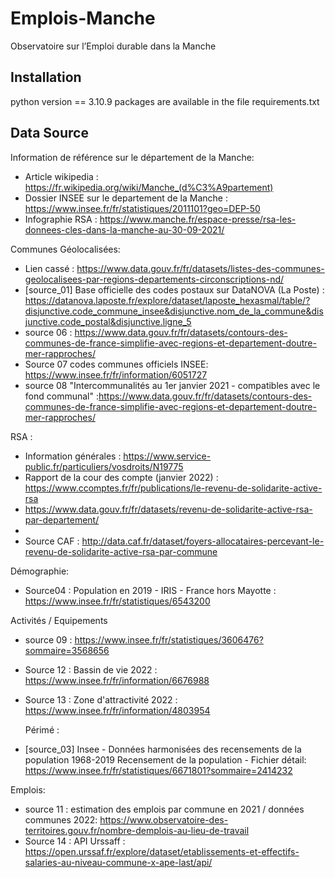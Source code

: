 # Emplois-Manche
Observatoire sur l’Emploi durable dans la Manche



## Installation

python version == 3.10.9
packages are available in the file requirements.txt


## Data Source


Information de référence sur le département de la Manche:
 - Article wikipedia : https://fr.wikipedia.org/wiki/Manche_(d%C3%A9partement)
 - Dossier INSEE sur le departement de la Manche : https://www.insee.fr/fr/statistiques/2011101?geo=DEP-50
 - Infographie RSA : https://www.manche.fr/espace-presse/rsa-les-donnees-cles-dans-la-manche-au-30-09-2021/


Communes Géolocalisées:
 - Lien cassé : https://www.data.gouv.fr/fr/datasets/listes-des-communes-geolocalisees-par-regions-departements-circonscriptions-nd/
 - [source_01] Base officielle des codes postaux sur DataNOVA (La Poste) : https://datanova.laposte.fr/explore/dataset/laposte_hexasmal/table/?disjunctive.code_commune_insee&disjunctive.nom_de_la_commune&disjunctive.code_postal&disjunctive.ligne_5
 - source 06 : https://www.data.gouv.fr/fr/datasets/contours-des-communes-de-france-simplifie-avec-regions-et-departement-doutre-mer-rapproches/
 - Source 07 codes communes officiels INSEE: https://www.insee.fr/fr/information/6051727
 - source 08 "Intercommunalités au 1er janvier 2021 - compatibles avec le fond communal" :https://www.data.gouv.fr/fr/datasets/contours-des-communes-de-france-simplifie-avec-regions-et-departement-doutre-mer-rapproches/

RSA : 
 - Information générales : https://www.service-public.fr/particuliers/vosdroits/N19775
 - Rapport de la cour des compte (janvier 2022) : https://www.ccomptes.fr/fr/publications/le-revenu-de-solidarite-active-rsa
 - https://www.data.gouv.fr/fr/datasets/revenu-de-solidarite-active-rsa-par-departement/
 - [source_02]: https://www.data.gouv.fr/fr/datasets/type-de-revenu-de-solidarite-active-rsa-par-commune/
 - Source CAF : http://data.caf.fr/dataset/foyers-allocataires-percevant-le-revenu-de-solidarite-active-rsa-par-commune



Démographie:
 - Source04 : Population en 2019 - IRIS - France hors Mayotte  : https://www.insee.fr/fr/statistiques/6543200
 
 Activités / Equipements
  - source 09 : https://www.insee.fr/fr/statistiques/3606476?sommaire=3568656
  - Source 12 : Bassin de vie 2022 : https://www.insee.fr/fr/information/6676988
  - Source 13 : Zone d'attractivité 2022 : https://www.insee.fr/fr/information/4803954 

    Périmé : 
 - [source_03] Insee - Données harmonisées des recensements de la population 1968-2019  Recensement de la population - Fichier détail: https://www.insee.fr/fr/statistiques/6671801?sommaire=2414232


Emplois:
 - source 11 : estimation des emplois par commune en  2021 / données communes 2022: https://www.observatoire-des-territoires.gouv.fr/nombre-demplois-au-lieu-de-travail
  - Source 14 : API Urssaff : https://open.urssaf.fr/explore/dataset/etablissements-et-effectifs-salaries-au-niveau-commune-x-ape-last/api/
  



